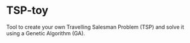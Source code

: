 # TSP-toy
Tool to create your own Travelling Salesman Problem (TSP) and solve it using a Genetic Algorithm (GA).
